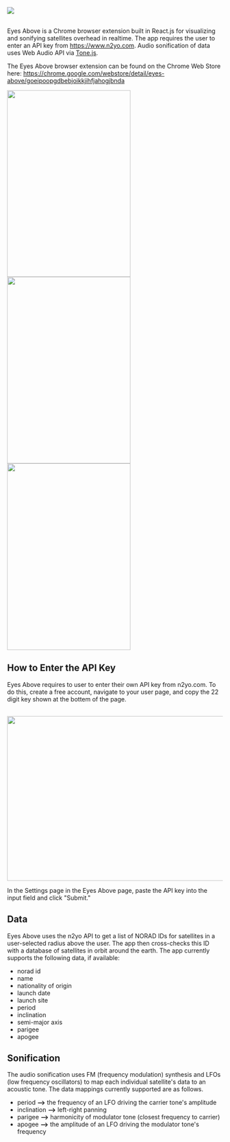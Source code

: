 <img src="https://user-images.githubusercontent.com/10040486/58903048-7541a000-86d2-11e9-92f7-057480db1bde.png">
<br/><br/>

Eyes Above is a Chrome browser extension built in React.js for visualizing and sonifying satellites overhead in realtime. The app 
requires the user to enter an API key 
from https://www.n2yo.com. Audio sonification of data uses Web Audio API via [Tone.js](https://tonejs.github.io/).

The Eyes Above browser extension can be found on the Chrome Web Store here: https://chrome.google.com/webstore/detail/eyes-above/goeipoopgdbebjoikkjihfjahogjbnda

<img style="float: center;" src="https://user-images.githubusercontent.com/10040486/58818124-558b7880-85fb-11e9-8af1-d5fb0a9ae7bf.png" width="288" height="435"><img style="float: center;" src="https://user-images.githubusercontent.com/10040486/58891006-b8434980-86b9-11e9-8974-7827932b0974.png" width="288" height="435"><img style="float: center;" src="https://user-images.githubusercontent.com/10040486/58891072-ddd05300-86b9-11e9-8941-a2b23660a109.png" width="288" height="435">

## How to Enter the API Key

Eyes Above requires to user to enter their own API key from n2yo.com. To do this, create a free account, navigate to 
your user page, and copy the 22 digit key shown at the bottem of the page.

<br/>
<img style="float: center;" src="https://user-images.githubusercontent.com/10040486/58820462-afdb0800-8600-11e9-9c1f-01fa1f990f52.jpg"  width="521" height="384">

In the Settings page in the Eyes Above page, paste the API key into the input field and click "Submit."

## Data

Eyes Above uses the n2yo API to get a list of NORAD IDs for satellites in a user-selected radius above the user. The 
app then cross-checks this ID with a database of satellites in orbit around the earth. 
The app currently supports the following data, if available:

* norad id
* name
* nationality of origin 
* launch date
* launch site
* period
* inclination
* semi-major axis
* parigee
* apogee

## Sonification

The audio sonification uses FM (frequency modulation) synthesis and LFOs (low frequency oscillators) to map each 
individual satellite's data to an acoustic tone. The data mappings currently supported are as follows.

* period <b>--></b> the frequency of an LFO driving the carrier tone's amplitude
* inclination <b>--></b> left-right panning
* parigee <b>--></b> harmonicity of modulator tone (closest frequency to carrier)
* apogee <b>--></b> the amplitude of an LFO driving the modulator tone's frequency
